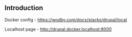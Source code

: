 ## Introduction

Docker config - https://wodby.com/docs/stacks/drupal/local

Localhost page - http://drupal.docker.localhost:8000
